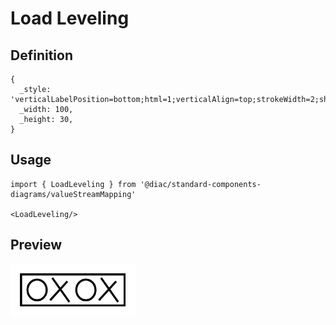 # Load Leveling

## Definition

```
{
  _style: 'verticalLabelPosition=bottom;html=1;verticalAlign=top;strokeWidth=2;shape=mxgraph.lean_mapping.load_leveling;',
  _width: 100,
  _height: 30,
}
```

## Usage

```
import { LoadLeveling } from '@diac/standard-components-diagrams/valueStreamMapping'

<LoadLeveling/>
```

## Preview

<img src="./load-leveling.png" width="200"/>
